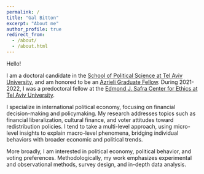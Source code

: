 ```yaml
---
permalink: /
title: "Gal Bitton"
excerpt: "About me"
author_profile: true
redirect_from: 
  - /about/
  - /about.html
---
```


Hello!

I am a doctoral candidate in the [School of Political Science at Tel Aviv University](https://en-social-sciences.tau.ac.il/poli-eng), and am honored to be an [Azrieli Graduate Fellow](https://azrielifoundation.org/fellows/directory/). During 2021-2022, I was a predoctoral fellow at the [Edmond J. Safra Center for Ethics at Tel Aviv University](https://en-ethics.tau.ac.il/Fellows_Academic_Program/?tab=5).

I specialize in international political economy, focusing on financial decision-making and policymaking. My research addresses topics such as financial liberalization, cultural finance, and voter attitudes toward redistribution policies. I tend to take a multi-level approach, using micro-level insights to explain macro-level phenomena, bridging individual behaviors with broader economic and political trends.

More broadly, I am interested in political economy, political behavior, and voting preferences. Methodologically, my work emphasizes experimental and observational methods, survey design, and in-depth data analysis.
